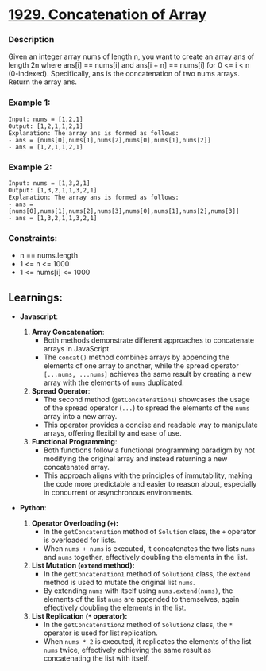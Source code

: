 # [1929. Concatenation of Array](https://leetcode.com/problems/concatenation-of-array/description/)

### Description
Given an integer array nums of length n, you want to create an array ans of length 2n where ans[i] == nums[i] and ans[i + n] == nums[i] for 0 <= i < n (0-indexed).
Specifically, ans is the concatenation of two nums arrays.
Return the array ans.

### Example 1:
```
Input: nums = [1,2,1]
Output: [1,2,1,1,2,1]
Explanation: The array ans is formed as follows:
- ans = [nums[0],nums[1],nums[2],nums[0],nums[1],nums[2]]
- ans = [1,2,1,1,2,1]
```

### Example 2:
```
Input: nums = [1,3,2,1]
Output: [1,3,2,1,1,3,2,1]
Explanation: The array ans is formed as follows:
- ans = [nums[0],nums[1],nums[2],nums[3],nums[0],nums[1],nums[2],nums[3]]
- ans = [1,3,2,1,1,3,2,1]
```

### Constraints:
- n == nums.length
- 1 <= n <= 1000
- 1 <= nums[i] <= 1000

## Learnings:

- **Javascript**:
    1. **Array Concatenation**:
        - Both methods demonstrate different approaches to concatenate arrays in JavaScript. 
        - The `concat()` method combines arrays by appending the elements of one array to another, while the spread operator `[...nums, ...nums]` achieves the same result by creating a new array with the elements of `nums` duplicated.
    2. **Spread Operator**:
        - The second method (`getConcatenation1`) showcases the usage of the spread operator (`...`) to spread the elements of the `nums` array into a new array. 
        - This operator provides a concise and readable way to manipulate arrays, offering flexibility and ease of use.
    3. **Functional Programming**:
        - Both functions follow a functional programming paradigm by not modifying the original array and instead returning a new concatenated array. 
        - This approach aligns with the principles of immutability, making the code more predictable and easier to reason about, especially in concurrent or asynchronous environments.

- **Python**:
    1. **Operator Overloading (`+`):**
        - In the `getConcatenation` method of `Solution` class, the `+` operator is overloaded for lists. 
        - When `nums + nums` is executed, it concatenates the two lists `nums` and `nums` together, effectively doubling the elements in the list.
    2. **List Mutation (`extend` method):** 
        - In the `getConcatenation1` method of `Solution1` class, the `extend` method is used to mutate the original list `nums`. 
        - By extending `nums` with itself using `nums.extend(nums)`, the elements of the list `nums` are appended to themselves, again effectively doubling the elements in the list.
    3. **List Replication (`*` operator):**
        - In the `getConcatenation2` method of `Solution2` class, the `*` operator is used for list replication. 
        - When `nums * 2` is executed, it replicates the elements of the list `nums` twice, effectively achieving the same result as concatenating the list with itself.
